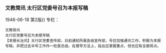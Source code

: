 ### 文教简讯  太行区党委号召为本报写稿

1946-06-18
第2版()
专栏：

    文教简讯
    太行区党委号召为本报写稿
    【本报长治讯】太行区党委宣传部，日前通知所属各级宣传部，号召加强通讯工作，积极为本报写稿，并把过去半年工作作一检查总结。在报导方法上，指出应掌握重点，但也应有全面观点。

